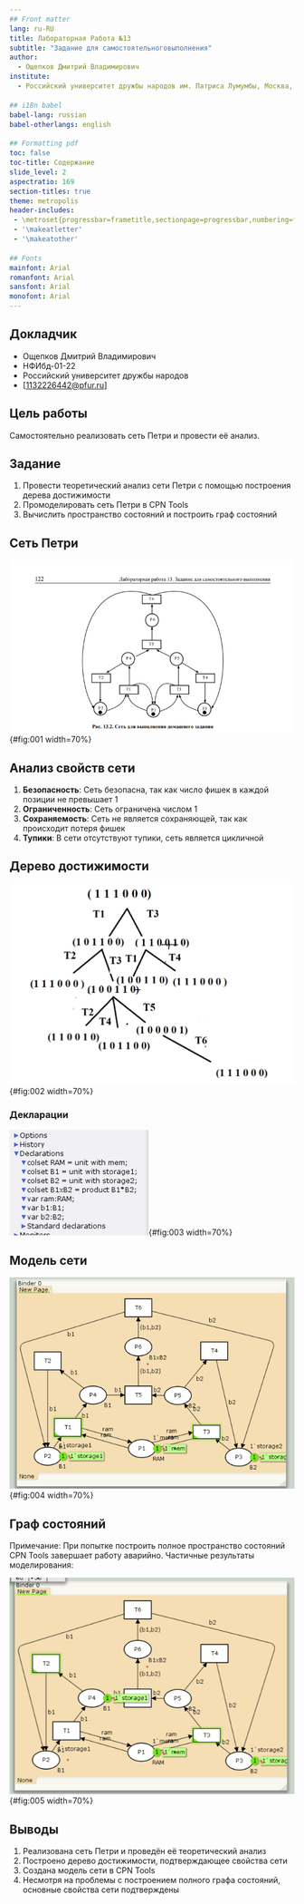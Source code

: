 ```yaml
---
## Front matter
lang: ru-RU
title: Лабораторная Работа №13
subtitle: "Задание для самостоятельноговыполнения"
author:
  - Ощепков Дмитрий Владимирович
institute:
  - Российский университет дружбы народов им. Патриса Лумумбы, Москва, Россия

## i18n babel
babel-lang: russian
babel-otherlangs: english

## Formatting pdf
toc: false
toc-title: Содержание
slide_level: 2
aspectratio: 169
section-titles: true
theme: metropolis
header-includes:
 - \metroset{progressbar=frametitle,sectionpage=progressbar,numbering=fraction}
 - '\makeatletter'
 - '\makeatother'

## Fonts
mainfont: Arial
romanfont: Arial
sansfont: Arial
monofont: Arial
---
```



## Докладчик


  * Ощепков Дмитрий Владимирович 
  * НФИбд-01-22
  * Российский университет дружбы народов
  * [1132226442@pfur.ru]
  
## Цель работы

Самостоятельно реализовать сеть Петри и провести её анализ.

## Задание

1. Провести теоретический анализ сети Петри с помощью построения дерева достижимости
2. Промоделировать сеть Петри в CPN Tools
3. Вычислить пространство состояний и построить граф состояний


## Сеть Петри

![Исходная сеть Петри](image/1.png){#fig:001 width=70%}

## Анализ свойств сети

1. **Безопасность**: Сеть безопасна, так как число фишек в каждой позиции не превышает 1
2. **Ограниченность**: Сеть ограничена числом 1
3. **Сохраняемость**: Сеть не является сохраняющей, так как происходит потеря фишек
4. **Тупики**: В сети отсутствуют тупики, сеть является цикличной

## Дерево достижимости

![Дерево достижимости сети Петри](image/2.png){#fig:002 width=70%}

### Декларации 

![Декларации в CPN Tools](image/5.png){#fig:003 width=70%}

## Модель сети

![Реализация сети в CPN Tools](image/3.png){#fig:004 width=70%}

## Граф состояний

Примечание: При попытке построить полное пространство состояний CPN Tools завершает работу аварийно. Частичные результаты моделирования:

![Частичный граф состояний](image/4.png){#fig:005 width=70%}

## Выводы

1. Реализована сеть Петри и проведён её теоретический анализ
2. Построено дерево достижимости, подтверждающее свойства сети
3. Создана модель сети в CPN Tools
4. Несмотря на проблемы с построением полного графа состояний, основные свойства сети подтверждены

